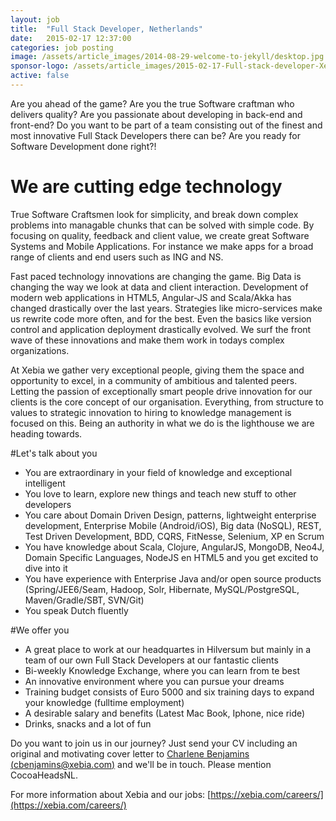 ```yaml
---
layout: job
title:  "Full Stack Developer, Netherlands"
date:   2015-02-17 12:37:00
categories: job posting
image: /assets/article_images/2014-08-29-welcome-to-jekyll/desktop.jpg
sponsor-logo: /assets/article_images/2015-02-17-Full-stack-developer-Xebia/Xebia-logo.png
active: false
---
```


Are you ahead of the game? Are you the true Software craftman who delivers quality? Are you passionate about developing in back-end and front-end? Do you want to be part of a team consisting out of the finest and most innovative Full Stack Developers there can be? Are you ready for Software Development done right?!


# We are cutting edge technology

True Software Craftsmen look for simplicity, and break down complex problems into managable chunks that can be solved with simple code. By focusing on quality, feedback and client value, we create great Software Systems and Mobile Applications. For instance we make apps for a broad range of clients and end users such as ING and NS.

Fast paced technology innovations are changing the game. Big Data is changing the way we look at data and client interaction. Development of modern web applications in HTML5, Angular-JS and Scala/Akka has changed drastically over the last years. Strategies like micro-services make us rewrite code more often, and for the best. Even the basics like version control and application deployment drastically evolved. We surf the front wave of these innovations and make them work in todays complex organizations.

At Xebia we gather very exceptional people, giving them the space and opportunity to excel, in a community of ambitious and talented peers. Letting the passion of exceptionally smart people drive innovation for our clients is the core concept of our organisation. Everything, from structure to values to strategic innovation to hiring to knowledge management is focused on this. Being an authority in what we do is the lighthouse we are heading towards.

#Let's talk about you

- You are extraordinary in your field of knowledge and exceptional intelligent
- You love to learn, explore new things and teach new stuff to other developers
- You care about Domain Driven Design, patterns, lightweight enterprise development, Enterprise Mobile (Android/iOS), Big data (NoSQL), REST, Test Driven Development, BDD, CQRS, FitNesse, Selenium, XP en Scrum
- You have knowledge about Scala, Clojure, AngularJS, MongoDB, Neo4J, Domain Specific Languages, NodeJS en HTML5 and you get excited to dive into it
- You have experience with Enterprise Java and/or open source products (Spring/JEE6/Seam, Hadoop, Solr, Hibernate, MySQL/PostgreSQL, Maven/Gradle/SBT, SVN/Git)
- You speak Dutch fluently

#We offer you

- A great place to work at our headquartes in Hilversum but mainly in a team of our own Full Stack Developers at our fantastic clients
- Bi-weekly Knowledge Exchange, where you can learn from te best
- An innovative environment where you can pursue your dreams
- Training budget consists of Euro 5000 and six training days to expand your knowledge (fulltime employment)
- A desirable salary and benefits (Latest Mac Book, Iphone, nice ride)
- Drinks, snacks and a lot of fun

Do you want to join us in our journey? Just send your CV including an original and motivating cover letter to [Charlene Benjamins (cbenjamins@xebia.com)](mailto:cbenjamins@xebia.com) and we'll be in touch. Please mention CocoaHeadsNL.

For more information about Xebia and our jobs: [https://xebia.com/careers/](https://xebia.com/careers/)
